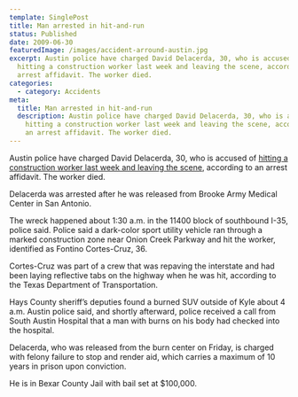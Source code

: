 ```yaml
---
template: SinglePost
title: Man arrested in hit-and-run
status: Published
date: 2009-06-30
featuredImage: /images/accident-arround-austin.jpg
excerpt: Austin police have charged David Delacerda, 30, who is accused of
  hitting a construction worker last week and leaving the scene, according to an
  arrest affidavit. The worker died.
categories:
  - category: Accidents
meta:
  title: Man arrested in hit-and-run
  description: Austin police have charged David Delacerda, 30, who is accused of
    hitting a construction worker last week and leaving the scene, according to
    an arrest affidavit. The worker died.
---
```

<!--StartFragment-->

Austin police have charged David Delacerda, 30, who is accused of [hitting a construction worker last week and leaving the scene](/blog/worker-killed-in-i-35-hit-and-run/), according to an arrest affidavit. The worker died.

Delacerda was arrested after he was released from Brooke Army Medical Center in San Antonio.

The wreck happened about 1:30 a.m. in the 11400 block of southbound I-35, police said. Police said a dark-color sport utility vehicle ran through a marked construction zone near Onion Creek Parkway and hit the worker, identified as Fontino Cortes-Cruz, 36.

Cortes-Cruz was part of a crew that was repaving the interstate and had been laying reflective tabs on the highway when he was hit, according to the Texas Department of Transportation.

Hays County sheriff’s deputies found a burned SUV outside of Kyle about 4 a.m. Austin police said, and shortly afterward, police received a call from South Austin Hospital that a man with burns on his body had checked into the hospital.

Delacerda, who was released from the burn center on Friday, is charged with felony failure to stop and render aid, which carries a maximum of 10 years in prison upon conviction.

He is in Bexar County Jail with bail set at $100,000.

<!--EndFragment-->